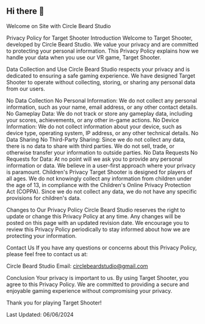 ## Hi there 👋

Welcome on Site with Circle Beard Studio 



Privacy Policy for Target Shooter
Introduction
Welcome to Target Shooter, developed by Circle Beard Studio. We value your privacy and are committed to protecting your personal information. This Privacy Policy explains how we handle your data when you use our VR game, Target Shooter.

Data Collection and Use
Circle Beard Studio respects your privacy and is dedicated to ensuring a safe gaming experience. We have designed Target Shooter to operate without collecting, storing, or sharing any personal data from our users.

No Data Collection
No Personal Information: We do not collect any personal information, such as your name, email address, or any other contact details.
No Gameplay Data: We do not track or store any gameplay data, including your scores, achievements, or any other in-game actions.
No Device Information: We do not collect information about your device, such as device type, operating system, IP address, or any other technical details.
No Data Sharing
No Third-Party Sharing: Since we do not collect any data, there is no data to share with third parties. We do not sell, trade, or otherwise transfer your information to outside parties.
No Data Requests
No Requests for Data: At no point will we ask you to provide any personal information or data. We believe in a user-first approach where your privacy is paramount.
Children's Privacy
Target Shooter is designed for players of all ages. We do not knowingly collect any information from children under the age of 13, in compliance with the Children's Online Privacy Protection Act (COPPA). Since we do not collect any data, we do not have any specific provisions for children's data.

Changes to Our Privacy Policy
Circle Beard Studio reserves the right to update or change this Privacy Policy at any time. Any changes will be posted on this page with an updated revision date. We encourage you to review this Privacy Policy periodically to stay informed about how we are protecting your information.

Contact Us
If you have any questions or concerns about this Privacy Policy, please feel free to contact us at:

Circle Beard Studio
Email: circlebeardstudio@gmail.com

Conclusion
Your privacy is important to us. By using Target Shooter, you agree to this Privacy Policy. We are committed to providing a secure and enjoyable gaming experience without compromising your privacy.

Thank you for playing Target Shooter!

Last Updated: 06/06/2024
<!--
**CircleBeardStudio/circlebeardstudio** is a ✨ _special_ ✨ repository because its `README.md` (this file) appears on your GitHub profile.

Here are some ideas to get you started:

- 🔭 I’m currently working on ... VR Shooting Game
- 🌱 I’m currently learning ... More about Blueprints
- 👯 I’m looking to collaborate on ...
- 🤔 I’m looking for help with ...
- 💬 Ask me about ... The Game
- 📫 How to reach me: ... Search CircleBeardStudio on discord
- 😄 Pronouns: ...
- ⚡ Fun fact: ...
-->
